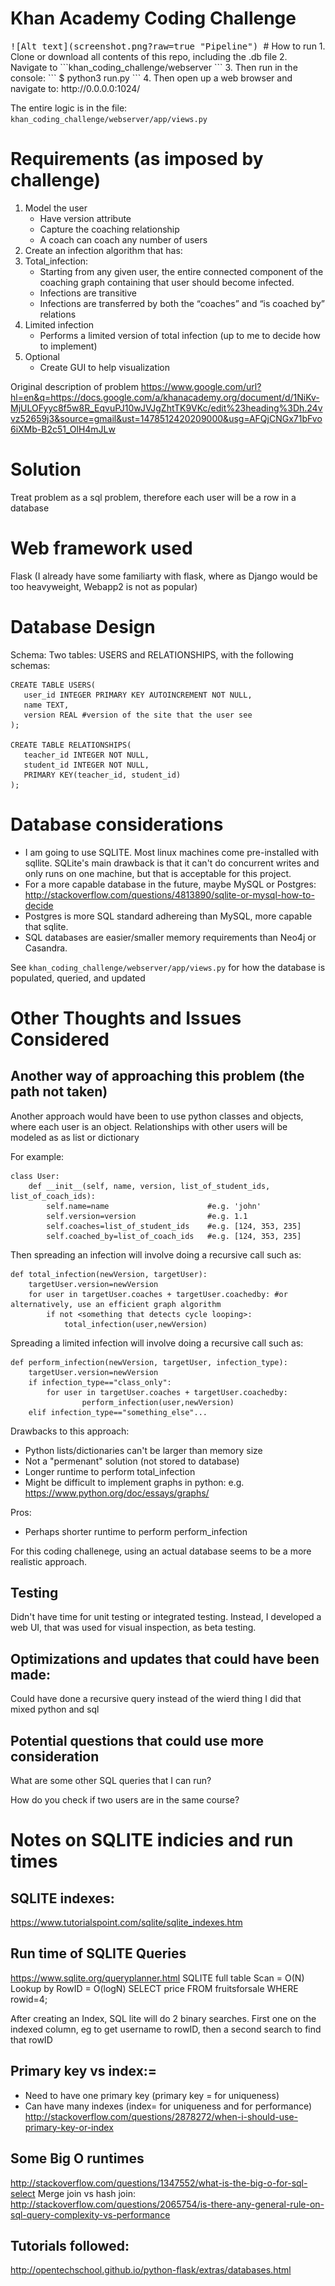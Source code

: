 # Khan Academy Coding Challenge

<kbd>
![Alt text](screenshot.png?raw=true "Pipeline")
</kbd>
# How to run
1. Clone or download all contents of this repo, including the .db file
2. Navigate to ```khan_coding_challenge/webserver ```
3. Then run in the console: ``` $ python3 run.py ```
4. Then open up a web browser and navigate to: http://0.0.0.0:1024/

The entire logic is in the file: ```khan_coding_challenge/webserver/app/views.py```


# Requirements (as imposed by challenge)
1. Model the user 
	- Have version attribute
	- Capture the coaching relationship
	- A coach can coach any number of users
2. Create an infection algorithm that has:
 1. Total_infection:
	- Starting from any given user, the entire connected component of the coaching graph containing that user should become infected.
 	- Infections are transitive
 	- Infections are transferred by both the “coaches” and “is coached by” relations
 2. Limited infection
 	- Performs a limited version of total infection (up to me to decide how to implement)
 3. Optional
 	- Create GUI to help visualization

Original description of problem
https://www.google.com/url?hl=en&q=https://docs.google.com/a/khanacademy.org/document/d/1NiKv-MjULOFyyc8f5w8R_EqvuPJ10wJVJgZhtTK9VKc/edit%23heading%3Dh.24vvz52659j3&source=gmail&ust=1478512420209000&usg=AFQjCNGx71bFvo6iXMb-B2c51_OlH4mJLw

# Solution
Treat problem as a sql problem, therefore each user will be a row in a database

# Web framework used
Flask (I already have some familiarty with flask, where as Django would be too heavyweight, Webapp2 is not as popular)


# Database Design
Schema:
Two tables: USERS and RELATIONSHIPS, with the following schemas:

```
CREATE TABLE USERS(
   user_id INTEGER PRIMARY KEY AUTOINCREMENT NOT NULL,
   name TEXT,
   version REAL #version of the site that the user see
);

CREATE TABLE RELATIONSHIPS(
   teacher_id INTEGER NOT NULL,
   student_id INTEGER NOT NULL,
   PRIMARY KEY(teacher_id, student_id)
);
```

# Database considerations
* I am going to use SQLITE. Most linux machines come pre-installed with sqllite. SQLite's main drawback is that it can't do concurrent writes and only runs on one machine, but that is acceptable for this project.
* For a more capable database in the future, maybe MySQL or Postgres: http://stackoverflow.com/questions/4813890/sqlite-or-mysql-how-to-decide
* Postgres is more SQL standard adhereing than MySQL, more capable that sqlite.
* SQL databases are easier/smaller memory requirements than Neo4j or Casandra.

See ```khan_coding_challenge/webserver/app/views.py``` for how the database is populated, queried, and updated



# Other Thoughts and Issues Considered

## Another way of approaching this problem (the path not taken) 

Another approach would have been to use python classes and objects, where each user is an object. 
Relationships with other users will be modeled as as list or dictionary

For example:
```
class User:
    def __init__(self, name, version, list_of_student_ids, list_of_coach_ids):
        self.name=name 						#e.g. 'john'
        self.version=version 				#e.g. 1.1
        self.coaches=list_of_student_ids  	#e.g. [124, 353, 235]
        self.coached_by=list_of_coach_ids 	#e.g. [124, 353, 235]
```

Then spreading an infection will involve doing a recursive call such as:
```
def total_infection(newVersion, targetUser):
	targetUser.version=newVersion
	for user in targetUser.coaches + targetUser.coachedby: #or alternatively, use an efficient graph algorithm
		if not <something that detects cycle looping>:
			total_infection(user,newVersion)
```

Spreading a limited infection will involve doing a recursive call such as:
```
def perform_infection(newVersion, targetUser, infection_type):
	targetUser.version=newVersion
	if infection_type=="class_only":
		for user in targetUser.coaches + targetUser.coachedby:
				perform_infection(user,newVersion)
	elif infection_type=="something_else"...
```

Drawbacks to this approach:
* Python lists/dictionaries can't be larger than memory size
* Not a "permenant" solution (not stored to database)
* Longer runtime to perform total_infection
* Might be difficult to implement graphs in python: e.g. https://www.python.org/doc/essays/graphs/

Pros:
* Perhaps shorter runtime to perform perform_infection

For this coding challenege, using an actual database seems to be a more realistic approach.



## Testing
Didn't have time for unit testing or integrated testing. Instead, I developed a web UI, that was used for visual inspection, as beta testing.

## Optimizations and updates that could have been made:
Could have done a recursive query instead of the wierd thing I did that mixed python and sql

## Potential questions that could use more consideration
What are some other SQL queries that I can run?

How do you check if two users are in the same course?


# Notes on SQLITE indicies and run times
## SQLITE indexes:
https://www.tutorialspoint.com/sqlite/sqlite_indexes.htm

## Run time of SQLITE Queries
https://www.sqlite.org/queryplanner.html
SQLITE full table Scan = O(N)
Lookup by RowID = O(logN)
SELECT price FROM fruitsforsale WHERE rowid=4;

After creating an Index, SQL lite will do 2 binary searches.
First one on the indexed column, eg to get username to rowID,
then a second search to find that rowID

## Primary key vs index:=
- Need to have one primary key (primary key = for uniqueness)
- Can have many indexes (index= for uniqueness and for performance)
http://stackoverflow.com/questions/2878272/when-i-should-use-primary-key-or-index


## Some Big O runtimes
http://stackoverflow.com/questions/1347552/what-is-the-big-o-for-sql-select
Merge join vs hash join:
http://stackoverflow.com/questions/2065754/is-there-any-general-rule-on-sql-query-complexity-vs-performance

## Tutorials followed:
http://opentechschool.github.io/python-flask/extras/databases.html

